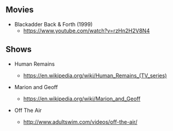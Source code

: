 ## Movies

 - Blackadder Back & Forth (1999)
   - https://www.youtube.com/watch?v=rzHn2H2V8N4

## Shows

 - Human Remains
   - https://en.wikipedia.org/wiki/Human_Remains_(TV_series)

 - Marion and Geoff
   - https://en.wikipedia.org/wiki/Marion_and_Geoff

 - Off The Air
   - http://www.adultswim.com/videos/off-the-air/
